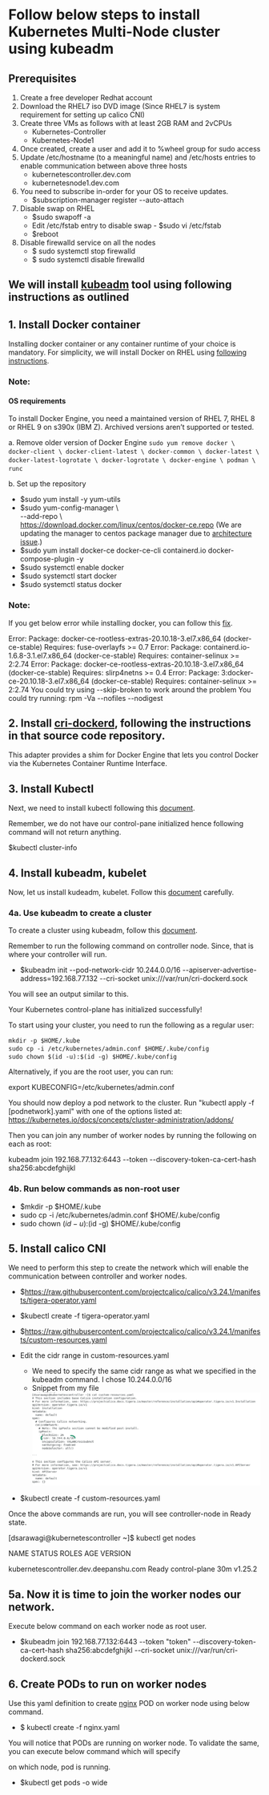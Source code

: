 # Follow below steps to install Kubernetes Multi-Node cluster using kubeadm

## Prerequisites

1. Create a free developer Redhat account
2. Download the RHEL7 iso DVD image (Since RHEL7 is system requirement for setting up calico CNI)
3. Create three VMs as follows with at least 2GB RAM and 2vCPUs
    - Kubernetes-Controller
    - Kubernetes-Node1
4. Once created, create a user and add it to %wheel group for sudo access
5. Update /etc/hostname (to a meaningful name) and /etc/hosts entries to enable communication between above three hosts
   - kubernetescontroller.dev.com
   - kubernetesnode1.dev.com
6. You need to subscribe in-order for your OS to receive updates.
   - $subscription-manager register --auto-attach
7. Disable swap on RHEL
   - $sudo swapoff -a
   - Edit /etc/fstab entry to disable swap - $sudo vi /etc/fstab
   - $reboot
8. Disable firewalld service on all the nodes
   - $ sudo systemctl stop firewalld
   - $ sudo systemctl disable firewalld

## We will install [kubeadm](https://kubernetes.io/docs/setup/production-environment/tools/kubeadm/install-kubeadm/) tool using following instructions as outlined
## 1. Install Docker container

Installing docker container or any container runtime of your choice is mandatory.
For simplicity, we will install Docker on RHEL using [following instructions](https://docs.docker.com/engine/install/rhel/).

### Note:
#### OS requirements
To install Docker Engine, you need a maintained version of RHEL 7, RHEL 8 or RHEL 9 on s390x (IBM Z). Archived versions aren’t supported or tested.

a. Remove older version of Docker Engine
    ```
     sudo yum remove docker \
     docker-client \
     docker-client-latest \
     docker-common \
     docker-latest \
     docker-latest-logrotate \
     docker-logrotate \
     docker-engine \
     podman \
     runc
     ```

b. Set up the repository
   - $sudo yum install -y yum-utils
   - $sudo yum-config-manager \\\
     --add-repo \\\
     https://download.docker.com/linux/centos/docker-ce.repo (We are updating the manager to centos package manager due to [architecture issue](https://access.redhat.com/discussions/6249651).)
   - $sudo yum install docker-ce docker-ce-cli containerd.io docker-compose-plugin -y
   - $sudo systemctl enable docker
   - $sudo systemctl start docker
   - $sudo systemctl status docker

### Note:

If you get below error while installing docker, you can follow this [fix](https://stackoverflow.com/questions/65878769/cannot-install-docker-in-a-rhel-server).

Error: Package: docker-ce-rootless-extras-20.10.18-3.el7.x86_64 (docker-ce-stable)
Requires: fuse-overlayfs >= 0.7
Error: Package: containerd.io-1.6.8-3.1.el7.x86_64 (docker-ce-stable)
Requires: container-selinux >= 2:2.74
Error: Package: docker-ce-rootless-extras-20.10.18-3.el7.x86_64 (docker-ce-stable)
Requires: slirp4netns >= 0.4
Error: Package: 3:docker-ce-20.10.18-3.el7.x86_64 (docker-ce-stable)
Requires: container-selinux >= 2:2.74
You could try using --skip-broken to work around the problem
You could try running: rpm -Va --nofiles --nodigest

## 2. Install [cri-dockerd](https://github.com/Mirantis/cri-dockerd), following the instructions in that source code repository.
This adapter provides a shim for Docker Engine that lets you control Docker via the Kubernetes Container Runtime Interface.

## 3. Install Kubectl
Next, we need to install kubectl following this [document](https://kubernetes.io/docs/tasks/tools/install-kubectl-linux/#install-using-native-package-management).

Remember, we do not have our control-pane initialized hence following command will not return anything.

$kubectl cluster-info

## 4. Install kubeadm, kubelet

Now, let us install kudeadm, kubelet. Follow this [document](https://kubernetes.io/docs/setup/production-environment/tools/kubeadm/install-kubeadm/) carefully.

### 4a. Use kubeadm to create a cluster

To create a cluster using kubeadm, follow this [document](https://kubernetes.io/docs/setup/production-environment/tools/kubeadm/create-cluster-kubeadm/).

Remember to run the following command on controller node. Since, that is where your controller will run.

- $kubeadm init --pod-network-cidr 10.244.0.0/16 --apiserver-advertise-address=192.168.77.132 --cri-socket unix:///var/run/cri-dockerd.sock

You will see an output similar to this.

Your Kubernetes control-plane has initialized successfully!

To start using your cluster, you need to run the following as a regular user:

```shell
mkdir -p $HOME/.kube
sudo cp -i /etc/kubernetes/admin.conf $HOME/.kube/config
sudo chown $(id -u):$(id -g) $HOME/.kube/config

```

Alternatively, if you are the root user, you can run:

export KUBECONFIG=/etc/kubernetes/admin.conf

You should now deploy a pod network to the cluster.
Run "kubectl apply -f [podnetwork].yaml" with one of the options listed at:
https://kubernetes.io/docs/concepts/cluster-administration/addons/

Then you can join any number of worker nodes by running the following on each as root:

kubeadm join 192.168.77.132:6443 --token --discovery-token-ca-cert-hash sha256:abcdefghijkl

### 4b. Run below commands as non-root user

- $mkdir -p $HOME/.kube
- sudo cp -i /etc/kubernetes/admin.conf $HOME/.kube/config
- sudo chown $(id -u):$(id -g) $HOME/.kube/config

## 5. Install calico CNI

We need to perform this step to create the network which will enable the communication between controller and worker nodes.

- $https://raw.githubusercontent.com/projectcalico/calico/v3.24.1/manifests/tigera-operator.yaml
- $kubectl create -f tigera-operator.yaml
- $https://raw.githubusercontent.com/projectcalico/calico/v3.24.1/manifests/custom-resources.yaml
- Edit the cidr range in custom-resources.yaml 
  - We need to specify the same cidr range as what we specified in the kubeadm command. I chose 10.244.0.0/16
  - Snippet from my file
  ![calico custom resource yaml](https://github.com/DeepanshuSarawagi/Kubernetes/blob/main/Kubernetes-Cluster/img.png)

- $kubectl create -f custom-resources.yaml

Once the above commands are run, you will see controller-node in Ready state.

[dsarawagi@kubernetescontroller ~]$ kubectl get nodes

NAME                                     STATUS   ROLES           AGE   VERSION

kubernetescontroller.dev.deepanshu.com   Ready    control-plane   30m   v1.25.2

## 5a. Now it is time to join the worker nodes our network.

Execute below command on each worker node as root user.

- $kubeadm join 192.168.77.132:6443 --token "token" --discovery-token-ca-cert-hash sha256:abcdefghijkl --cri-socket unix:///var/run/cri-dockerd.sock

## 6. Create PODs to run on worker nodes

Use this yaml definition to create [nginx](../Pods/nginx.yaml) POD on worker node using below command.
- $ kubectl create -f nginx.yaml

You will notice that PODs are running on worker node. To validate the same, you can execute below command which will specify

on which node, pod is running.

- $kubectl get pods -o wide
